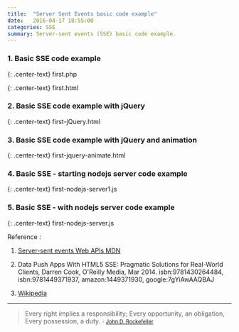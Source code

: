 ```yaml
---
title:  "Server Sent Events basic code example"
date:   2016-04-17 18:55:00
categories: SSE
summary: Server-sent events (SSE) basic code example.
---
```


### 1. Basic SSE code example

{: .center-text}
first.php

<script src="http://gist-it.appspot.com/github/apps-libX/appsse937/blob/dev-master/sse2/first.php?footer=minimal"></script>

{: .center-text}
first.html

<script src="http://gist-it.appspot.com/github/apps-libX/appsse937/blob/dev-master/sse2/first.html?footer=minimal"></script>

### 2. Basic SSE code example with jQuery

{: .center-text}
first-jQuery.html

<script src="http://gist-it.appspot.com/github/apps-libX/appsse937/blob/dev-master/sse2/first-jQuery.html?footer=minimal"></script>

### 3. Basic SSE code example with jQuery and animation

{: .center-text}
first-jquery-animate.html

<script src="http://gist-it.appspot.com/github/apps-libX/appsse937/blob/dev-master/sse2/first-jquery-animate.html?footer=minimal"></script>

### 4. Basic SSE - starting nodejs server code example

{: .center-text}
first-nodejs-server1.js

<script src="http://gist-it.appspot.com/github/apps-libX/appsse937/blob/dev-master/sse2/first-nodejs-server1.js?footer=minimal"></script>

### 5. Basic SSE - with nodejs server code example

{: .center-text}
first-nodejs-server.js

<script src="http://gist-it.appspot.com/github/apps-libX/appsse937/blob/dev-master/sse2/first-nodejs-server.js?footer=minimal"></script>


Reference :

1. [Server-sent events Web APIs MDN](https://developer.mozilla.org/en-US/docs/Web/API/Server-sent_events)

2. Data Push Apps With HTML5 SSE: Pragmatic Solutions for Real-World Clients, Darren Cook, O'Reilly Media, Mar 2014. isbn:9781430264484, isbn:9781449371937, amazon:1449371930, google:7gYiAwAAQBAJ

3. [Wikipedia](https://en.wikipedia.org/wiki/Server-sent_events)


---
> Every right implies a responsibility; Every opportunity, an obligation, Every possession, a duty.
> <small>- [John D. Rockefeller](http://www.brainyquote.com/quotes/quotes/j/johndrock147463.html)</small>